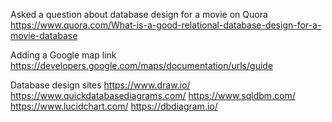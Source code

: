 Asked a question about database design for a movie on Quora
https://www.quora.com/What-is-a-good-relational-database-design-for-a-movie-database

Adding a Google map link
https://developers.google.com/maps/documentation/urls/guide

Database design sites
https://www.draw.io/
https://www.quickdatabasediagrams.com/
https://www.sqldbm.com/
https://www.lucidchart.com/
https://dbdiagram.io/
